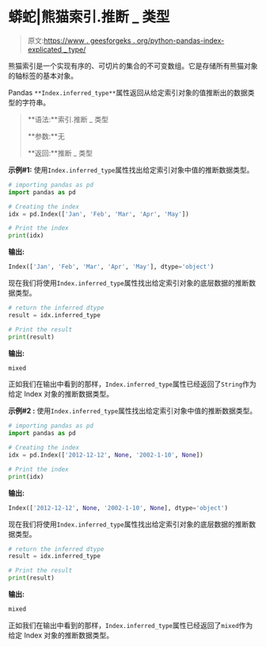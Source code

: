 # 蟒蛇|熊猫索引.推断 _ 类型

> 原文:[https://www . geesforgeks . org/python-pandas-index-explicated _ type/](https://www.geeksforgeeks.org/python-pandas-index-inferred_type/)

熊猫索引是一个实现有序的、可切片的集合的不可变数组。它是存储所有熊猫对象的轴标签的基本对象。

Pandas `**Index.inferred_type**`属性返回从给定索引对象的值推断出的数据类型的字符串。

> **语法:**索引.推断 _ 类型
> 
> **参数:**无
> 
> **返回:**推断 _ 类型

**示例#1:** 使用`Index.inferred_type`属性找出给定索引对象中值的推断数据类型。

```py
# importing pandas as pd
import pandas as pd

# Creating the index
idx = pd.Index(['Jan', 'Feb', 'Mar', 'Apr', 'May'])

# Print the index
print(idx)
```

**输出:**

```py
Index(['Jan', 'Feb', 'Mar', 'Apr', 'May'], dtype='object')

```

现在我们将使用`Index.inferred_type`属性找出给定索引对象的底层数据的推断数据类型。

```py
# return the inferred dtype
result = idx.inferred_type

# Print the result
print(result)
```

**输出:**

```py
mixed
```

正如我们在输出中看到的那样，`Index.inferred_type`属性已经返回了`String`作为给定 Index 对象的推断数据类型。

**示例#2 :** 使用`Index.inferred_type`属性找出给定索引对象中值的推断数据类型。

```py
# importing pandas as pd
import pandas as pd

# Creating the index
idx = pd.Index(['2012-12-12', None, '2002-1-10', None])

# Print the index
print(idx)
```

**输出:**

```py
Index(['2012-12-12', None, '2002-1-10', None], dtype='object')
```

现在我们将使用`Index.inferred_type`属性找出给定索引对象的底层数据的推断数据类型。

```py
# return the inferred dtype
result = idx.inferred_type

# Print the result
print(result)
```

**输出:**

```py
mixed
```

正如我们在输出中看到的那样，`Index.inferred_type`属性已经返回了`mixed`作为给定 Index 对象的推断数据类型。